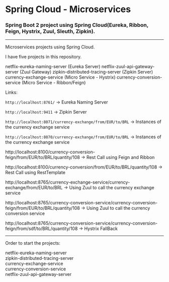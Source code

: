# Spring Cloud - Microservices


### Spring Boot 2 project using Spring Cloud(Eureka, Ribbon, Feign, Hystrix, Zuul, Sleuth, Zipkin).

---
Microservices projects using Spring Cloud.

I have five projects in this repository.

netflix-eureka-naming-server          (Eureka Server)
netflix-zuul-api-gateway-server       (Zuul Gateway)
zipkin-distributed-tracing-server     (Zipkin Server)
currency-exchange-service             (Micro Service - Hystrix)
currency-conversion-service           (Micro Service - Ribbon/Feign)

Links:

`http://localhost:8761/`      	  -> Eureka Naming Server

`http://localhost:9411`           -> Zipkin Server

`http://localhost:8071/currency-exchange/from/EUR/to/BRL`		-> Instances of the currency exchange service

`http://localhost:8070/currency-exchange/from/EUR/to/BRL` 	-> Instances of the currency exchange service

http://localhost:8100/currency-conversion-feign/from/EUR/to/BRL/quantity/108   	-> Rest Call using Feign and Ribbon

http://localhost:8100/currency-conversion/from/EUR/to/BRL/quantity/108		    -> Rest Call using RestTemplate

http://localhost:8765/currency-exchange-service/currency-exchange/from/EUR/to/BRL	-> Using Zuul to call the currency exchange service 

http://localhost:8765/currency-conversion-service/currency-conversion-feign/from/EUR/to/BRL/quantity/108 -> Using Zuul to call the currency conversion service 

http://localhost:8765/currency-conversion-service/currency-conversion-feign/from/sdf/to/BRL/quantity/108 -> Hystrix FallBack

---

Order to start the projects:

netflix-eureka-naming-server    
zipkin-distributed-tracing-server    
currency-exchange-service          
currency-conversion-service     
netflix-zuul-api-gateway-server
